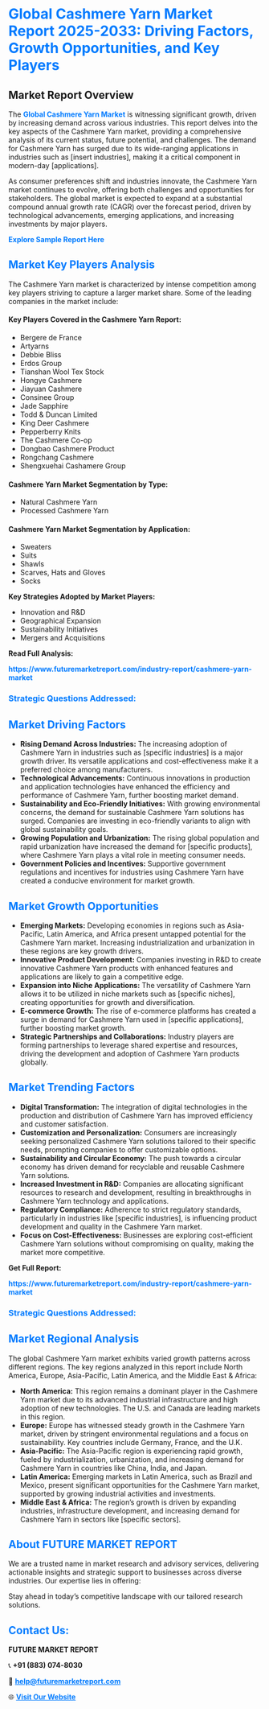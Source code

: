 <h1 style="color: #007BFF;">Global Cashmere Yarn Market Report 2025-2033: Driving Factors, Growth Opportunities, and Key Players</h1>

<section id="overview">
<h2>Market Report Overview</h2>
<p>The <a href="https://www.futuremarketreport.com/industry-report/cashmere-yarn-market" style="color: #007BFF; text-decoration: none;"><strong>Global Cashmere Yarn Market</strong></a> is witnessing significant growth, driven by increasing demand across various industries. This report delves into the key aspects of the Cashmere Yarn market, providing a comprehensive analysis of its current status, future potential, and challenges. The demand for Cashmere Yarn has surged due to its wide-ranging applications in industries such as [insert industries], making it a critical component in modern-day [applications].</p>
<p>As consumer preferences shift and industries innovate, the Cashmere Yarn market continues to evolve, offering both challenges and opportunities for stakeholders. The global market is expected to expand at a substantial compound annual growth rate (CAGR) over the forecast period, driven by technological advancements, emerging applications, and increasing investments by major players.</p>
</section>

<section id="overview">
<p><a href="https://www.futuremarketreport.com/request-sample/reportId=92992" style="color: #007BFF; text-decoration: none;"><strong>Explore Sample Report Here</strong></a></p>
</section>

<section id="key-players">
<h2 style="color: #007BFF;">Market Key Players Analysis</h2>
<p>The Cashmere Yarn market is characterized by intense competition among key players striving to capture a larger market share. Some of the leading companies in the market include:</p>
<h4>Key Players Covered in the Cashmere Yarn Report:</h4>
<ul><li>Bergere de France</li><li>Artyarns</li><li>Debbie Bliss</li><li>Erdos Group</li><li>Tianshan Wool Tex Stock</li><li>Hongye Cashmere</li><li>Jiayuan Cashmere</li><li>Consinee Group</li><li>Jade Sapphire</li><li>Todd &amp; Duncan Limited</li><li>King Deer Cashmere</li><li>Pepperberry Knits</li><li>The Cashmere Co-op</li><li>Dongbao Cashmere Product</li><li>Rongchang Cashmere</li><li>Shengxuehai Cashamere Group</li></ul>
<h4>Cashmere Yarn Market Segmentation by Type:</h4>
<ul><li>Natural Cashmere Yarn</li><li>Processed Cashmere Yarn</li></ul>

<h4>Cashmere Yarn Market Segmentation by Application:</h4>
<ul><li>Sweaters</li><li>Suits</li><li>Shawls</li><li>Scarves, Hats and Gloves</li><li>Socks</li></ul>
<p><strong>Key Strategies Adopted by Market Players:</strong></p>
<ul>
<li>Innovation and R&D</li>
<li>Geographical Expansion</li>
<li>Sustainability Initiatives</li>
<li>Mergers and Acquisitions</li>
</ul>
</section>

<section>
<p><strong>Read Full Analysis: </strong></p><a href="https://www.futuremarketreport.com/industry-report/cashmere-yarn-market" style="color: #007BFF; text-decoration: none;"><strong>https://www.futuremarketreport.com/industry-report/cashmere-yarn-market</strong></a>
<h3 style="color: #007BFF;">Strategic Questions Addressed:</h3>
</section>

<section id="driving-factors">
<h2 style="color: #007BFF;">Market Driving Factors</h2>
<ul>
<li><strong>Rising Demand Across Industries:</strong> The increasing adoption of Cashmere Yarn in industries such as [specific industries] is a major growth driver. Its versatile applications and cost-effectiveness make it a preferred choice among manufacturers.</li>
<li><strong>Technological Advancements:</strong> Continuous innovations in production and application technologies have enhanced the efficiency and performance of Cashmere Yarn, further boosting market demand.</li>
<li><strong>Sustainability and Eco-Friendly Initiatives:</strong> With growing environmental concerns, the demand for sustainable Cashmere Yarn solutions has surged. Companies are investing in eco-friendly variants to align with global sustainability goals.</li>
<li><strong>Growing Population and Urbanization:</strong> The rising global population and rapid urbanization have increased the demand for [specific products], where Cashmere Yarn plays a vital role in meeting consumer needs.</li>
<li><strong>Government Policies and Incentives:</strong> Supportive government regulations and incentives for industries using Cashmere Yarn have created a conducive environment for market growth.</li>
</ul>
</section>

<section id="growth-opportunities">
<h2 style="color: #007BFF;">Market Growth Opportunities</h2>
<ul>
<li><strong>Emerging Markets:</strong> Developing economies in regions such as Asia-Pacific, Latin America, and Africa present untapped potential for the Cashmere Yarn market. Increasing industrialization and urbanization in these regions are key growth drivers.</li>
<li><strong>Innovative Product Development:</strong> Companies investing in R&D to create innovative Cashmere Yarn products with enhanced features and applications are likely to gain a competitive edge.</li>
<li><strong>Expansion into Niche Applications:</strong> The versatility of Cashmere Yarn allows it to be utilized in niche markets such as [specific niches], creating opportunities for growth and diversification.</li>
<li><strong>E-commerce Growth:</strong> The rise of e-commerce platforms has created a surge in demand for Cashmere Yarn used in [specific applications], further boosting market growth.</li>
<li><strong>Strategic Partnerships and Collaborations:</strong> Industry players are forming partnerships to leverage shared expertise and resources, driving the development and adoption of Cashmere Yarn products globally.</li>
</ul>
</section>

<section id="trending-factors">
<h2 style="color: #007BFF;">Market Trending Factors</h2>
<ul>
<li><strong>Digital Transformation:</strong> The integration of digital technologies in the production and distribution of Cashmere Yarn has improved efficiency and customer satisfaction.</li>
<li><strong>Customization and Personalization:</strong> Consumers are increasingly seeking personalized Cashmere Yarn solutions tailored to their specific needs, prompting companies to offer customizable options.</li>
<li><strong>Sustainability and Circular Economy:</strong> The push towards a circular economy has driven demand for recyclable and reusable Cashmere Yarn solutions.</li>
<li><strong>Increased Investment in R&D:</strong> Companies are allocating significant resources to research and development, resulting in breakthroughs in Cashmere Yarn technology and applications.</li>
<li><strong>Regulatory Compliance:</strong> Adherence to strict regulatory standards, particularly in industries like [specific industries], is influencing product development and quality in the Cashmere Yarn market.</li>
<li><strong>Focus on Cost-Effectiveness:</strong> Businesses are exploring cost-efficient Cashmere Yarn solutions without compromising on quality, making the market more competitive.</li>
</ul>
</section>

<section>
<p><strong>Get Full Report: </strong></p><a href="https://www.futuremarketreport.com/industry-report/cashmere-yarn-market" style="color: #007BFF; text-decoration: none;"><strong>https://www.futuremarketreport.com/industry-report/cashmere-yarn-market</strong></a>
<h3 style="color: #007BFF;">Strategic Questions Addressed:</h3>
</section>


<section id="regional-analysis">
<h2 style="color: #007BFF;">Market Regional Analysis</h2>
<p>The global Cashmere Yarn market exhibits varied growth patterns across different regions. The key regions analyzed in this report include North America, Europe, Asia-Pacific, Latin America, and the Middle East & Africa:</p>
<ul>
<li><strong>North America:</strong> This region remains a dominant player in the Cashmere Yarn market due to its advanced industrial infrastructure and high adoption of new technologies. The U.S. and Canada are leading markets in this region.</li>
<li><strong>Europe:</strong> Europe has witnessed steady growth in the Cashmere Yarn market, driven by stringent environmental regulations and a focus on sustainability. Key countries include Germany, France, and the U.K.</li>
<li><strong>Asia-Pacific:</strong> The Asia-Pacific region is experiencing rapid growth, fueled by industrialization, urbanization, and increasing demand for Cashmere Yarn in countries like China, India, and Japan.</li>
<li><strong>Latin America:</strong> Emerging markets in Latin America, such as Brazil and Mexico, present significant opportunities for the Cashmere Yarn market, supported by growing industrial activities and investments.</li>
<li><strong>Middle East & Africa:</strong> The region’s growth is driven by expanding industries, infrastructure development, and increasing demand for Cashmere Yarn in sectors like [specific sectors].</li>
</ul>
</section>

<footer>
<h2 style="color: #007BFF;">About FUTURE MARKET REPORT</h2>
<p>We are a trusted name in market research and advisory services, delivering actionable insights and strategic support to businesses across diverse industries. Our expertise lies in offering:</p>

<p>Stay ahead in today’s competitive landscape with our tailored research solutions.</p>

<h2 style="color: #007BFF;">Contact Us:</h2>
<p><strong>FUTURE MARKET REPORT</strong></p>
<p>📞 <strong>+91 (883) 074-8030</strong></p>
<p>📧 <strong><a href="mailto:help@futuremarketreport.com" style="color: #007BFF;">help@futuremarketreport.com</a></strong></p>
<p>🌐 <strong><a href="https://www.futuremarketreport.com/" style="color: #007BFF;">Visit Our Website</a></strong></p>
</footer>